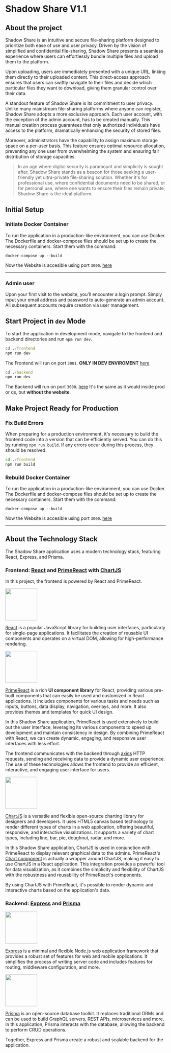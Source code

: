 # Shadow Share V1.1

## About the project
Shadow Share is an intuitive and secure file-sharing platform designed to prioritize both ease of use and user privacy. Driven by the vision of simplified and confidential file-sharing, Shadow Share presents a seamless experience where users can effortlessly bundle multiple files and upload them to the platform.

Upon uploading, users are immediately presented with a unique URL, linking them directly to their uploaded content. This direct-access approach ensures that users can swiftly navigate to their files and decide which particular files they want to download, giving them granular control over their data.

A standout feature of Shadow Share is its commitment to user privacy. Unlike many mainstream file-sharing platforms where anyone can register, Shadow Share adopts a more exclusive approach. Each user account, with the exception of the admin account, has to be created manually. This manual creation process guarantees that only authorized individuals have access to the platform, dramatically enhancing the security of stored files.

Moreover, administrators have the capability to assign maximum storage space on a per-user basis. This feature ensures optimal resource allocation, preventing any one user from overwhelming the system and ensuring fair distribution of storage capacities.

> In an age where digital security is paramount and simplicity is sought after, Shadow Share stands as a beacon for those seeking a user-friendly yet ultra-private file-sharing solution. Whether it's for professional use, where confidential documents need to be shared, or for personal use, where one wants to ensure their files remain private, Shadow Share is the ideal platform.

## Initial Setup
### Initiate Docker Container
To run the application in a production-like environment, you can use Docker. The Dockerfile and docker-compose files should be set up to create the necessary containers. Start them with the command:

```docker
docker-compose up --build
```
Now the Website is accesible using port `3000`. [here](loclhost://3000)

---

### Admin user
Upon your first visit to the website, you'll encounter a login prompt. Simply input your email address and password to auto-generate an admin account. All subsequent accounts require creation via user management.

## Start Project in `dev` Mode
To start the application in development mode, navigate to the frontend and backend directories and run `npm run dev`.

```cmd
cd ./frontend
npm run dev
```
The Frontend will run on port `3001`. **ONLY IN DEV ENVIROMENT** [here](loclhost://3001)

```cmd
cd ./backend
npm run dev
```
The Backend will run on port `3000`. [here](loclhost://3001)
It's the same as it would inside prod or qs, but **without the website**.

## Make Project Ready for Production
### Fix Build Errors
When preparing for a production environment, it's necessary to build the frontend code into a version that can be efficiently served. You can do this by running `npm run build`. If any errors occur during this process, they should be resolved.

```cmd
cd ./frontend
npm run build
```
### Rebuild Docker Container
To run the application in a production-like environment, you can use Docker. The Dockerfile and docker-compose files should be set up to create the necessary containers. Start them with the command:

```docker
docker-compose up --build
```
Now the Website is accesible using port `3000`. [here](loclhost://3000)

---
## About the Technology Stack
The Shadow Share application uses a modern technology stack, featuring React, Express, and Prisma.

### Frontend: [React](https://react.dev) and [PrimeReact](https://primefaces.org/primereact/) with [ChartJS](https://www.chartjs.org)

In this project, the frontend is powered by React and PrimeReact. 

<img src="https://miro.medium.com/v2/resize:fit:1200/format:webp/0*p4OJ29rbtqDvpLU7.png" height="100">

[React](https://react.dev) is a popular JavaScript library for building user interfaces, particularly for single-page applications. It facilitates the creation of reusable UI components and operates on a virtual DOM, allowing for high-performance rendering.

<img src="https://primefaces.org/cdn/primereact/images/primereact-logo-dark.svg" height="100">

[PrimeReact](https://primefaces.org/primereact/) is a rich **UI component library** for React, providing various pre-built components that can easily be used and customized in React applications. It includes components for various tasks and needs such as inputs, buttons, data display, navigation, overlays, and more. It also provides themes and templates for quick UI design.

In this Shadow Share application, PrimeReact is used extensively to build out the user interface, leveraging its various components to speed up development and maintain consistency in design. By combining PrimeReact with React, we can create dynamic, engaging, and responsive user interfaces with less effort.

The frontend communicates with the backend through [axios](https://axios-http.com/docs/post_example) HTTP requests, sending and receiving data to provide a dynamic user experience. The use of these technologies allows the frontend to provide an efficient, interactive, and engaging user interface for users.

<img src="https://avatars.githubusercontent.com/u/10342521?s=280&v=4" height="100">

[ChartJS](https://www.chartjs.org) is a versatile and flexible open-source charting library for designers and developers. It uses HTML5 canvas based technology to render different types of charts in a web application, offering beautiful, responsive, and interactive visualizations. It supports a variety of chart types, including line, bar, pie, doughnut, radar, and more.

In this Shadow Share application, ChartJS is used in conjunction with PrimeReact to display relevant graphical data to the admins. PrimeReact's [Chart component](https://primefaces.org/primereact/showcase/#/chart) is actually a wrapper around ChartJS, making it easy to use ChartJS in a React application. This integration provides a powerful tool for data visualization, as it combines the simplicity and flexibility of ChartJS with the robustness and reusability of PrimeReact's components.

By using ChartJS with PrimeReact, it's possible to render dynamic and interactive charts based on the application's data.

### Backend: [Express](https://expressjs.com) and [Prisma](https://www.prisma.io)
<img src="https://raw.githubusercontent.com/aleksandryackovlev/openapi-mock-express-middleware/master/assets/express-logo.png" height="100">

[Express](https://expressjs.com) is a minimal and flexible Node.js web application framework that provides a robust set of features for web and mobile applications. It simplifies the process of writing server code and includes features for routing, middleware configuration, and more.

<img src="https://prismalens.vercel.app/header/logo-dark.svg" height="100">

[Prisma](https://www.prisma.io) is an open-source database toolkit. It replaces traditional ORMs and can be used to build GraphQL servers, REST APIs, microservices and more. In this application, Prisma interacts with the database, allowing the backend to perform CRUD operations.

Together, Express and Prisma create a robust and scalable backend for the application.
